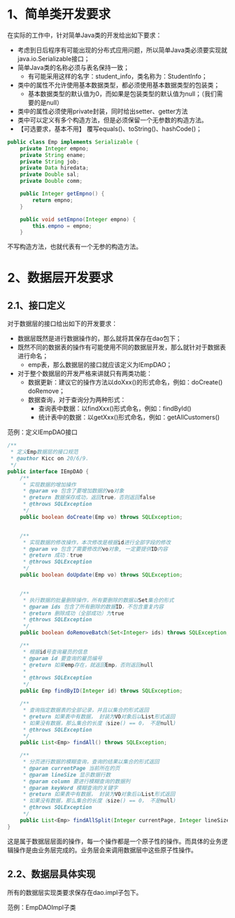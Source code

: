 # 1、简单类开发要求



在实际的工作中，针对简单Java类的开发给出如下要求：

- 考虑到日后程序有可能出现的分布式应用问题，所以简单Java类必须要实现就java.io.Serializable接口；
- 简单Java类的名称必须与表名保持一致；
    - 有可能采用这样的名字：student_info，类名称为：StudentInfo；
- 类中的属性不允许使用基本数据类型，都必须使用基本数据类型的包装类；
    - 基本数据类型的默认值为0，而如果是包装类型的默认值为null；（我们需要的是null）
- 类中的属性必须使用private封装，同时给出setter、getter方法
- 类中可以定义有多个构造方法，但是必须保留一个无参数的构造方法。
- 【可选要求，基本不用】 覆写equals()、toString()、hashCode()；

```java
public class Emp implements Serializable {
    private Integer empno;
    private String ename;
    private String job;
    private Data hiredata;
    private Double sal;
    private Double comm;

    public Integer getEmpno() {
        return empno;
    }

    public void setEmpno(Integer empno) {
        this.empno = empno;
    }
```

不写构造方法，也就代表有一个无参的构造方法。



# 2、数据层开发要求



## 2.1、接口定义



对于数据层的接口给出如下的开发要求：

- 数据层既然是进行数据操作的，那么就将其保存在dao包下；
- 既然不同的数据表的操作有可能使用不同的数据层开发，那么就针对于数据表进行命名；
    - emp表，那么数据层的接口就应该定义为IEmpDAO；
- 对于整个数据层的开发严格来讲就只有两类功能：
    - 数据更新：建议它的操作方法以doXxx()的形式命名，例如：doCreate() doRemove；
    - 数据查询，对于查询分为两种形式：
        - 查询表中数据：以findXxx()形式命名，例如：findById()
        - 统计表中的数据：以getXxx()形式命名，例如：getAllCustomers()



范例：定义IEmpDAO接口

```java
/**
 * 定义Emp数据层的接口规范
 * @author Kicc on 20/6/9.
 */
public interface IEmpDAO {
    /**
     * 实现数据的增加操作
     * @param vo 包含了要增加数据的vo对象
     * @return 数据保存成功，返回true，否则返回false
     * @throws SQLException
     */
    public boolean doCreate(Emp vo) throws SQLException;


    /**
     * 实现数据的修改操作，本次修改是根据id进行全部字段的修改
     * @param vo 包含了需要修改的vo对象, 一定要提供ID内容
     * @return 成功：true
     * @throws SQLException
     */
    public boolean doUpdate(Emp vo) throws SQLException;


    /**
     * 执行数据的批量删除操作，所有要删除的数据以Set集合的形式
     * @param ids 包含了所有删除的数据ID，不包含重复内容
     * @return 删除成功（全部成功）为true
     * @throws SQLException
     */
    public boolean doRemoveBatch(Set<Integer> ids) throws SQLException;

    /**
     * 根据id号查询雇员的信息
     * @param id 要查询的雇员编号
     * @return 如果emp存在，就返回Emp，否则返回null
     *
     * @throws SQLException
     */
    public Emp findByID(Integer id) throws SQLException;

    /**
     * 查询指定数据表的全部记录，并且以集合的形式返回
     * @return 如果表中有数据， 封装为VO对象后以List形式返回
     * 如果没有数据，那么集合的长度（size() == 0， 不是null)
     * @throws SQLException
     */
    public List<Emp> findAll() throws SQLException;

    /**
     * 分页进行数据的模糊查询，查询的结果以集合的形式返回
     * @param currentPage 当前所在的页
     * @param lineSize 显示数据行数
     * @param column 要进行模糊查询的数据列
     * @param keyWord 模糊查询的关键字
     * @return 如果表中有数据， 封装为VO对象后以List形式返回
     * 如果没有数据，那么集合的长度（size() == 0， 不是null)
     * @throws SQLException
     */
    public List<Emp> findAllSplit(Integer currentPage, Integer lineSize, String column, String keyWord) throws SQLException;
}
```

这是属于数据层层面的操作，每一个操作都是一个原子性的操作。而具体的业务逻辑操作是由业务层完成的。业务层会来调用数据层中这些原子性操作。





## 2.2、数据层具体实现

所有的数据层实现类要求保存在dao.impl子包下。

范例：EmpDAOImpl子类

